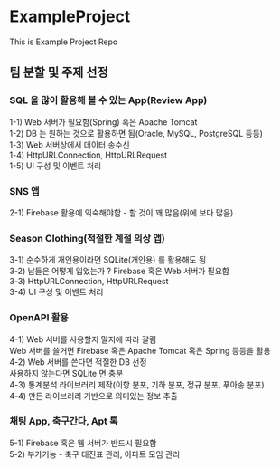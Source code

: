 # ExampleProject
This is Example Project Repo

## 팀 분할 및 주제 선정  
  
### SQL 을 많이 활용해 볼 수 있는 App(Review App)  
  
1-1) Web 서버가 필요함(Spring) 혹은 Apache Tomcat  
1-2) DB 는 원하는 것으로 활용하면 됨(Oracle, MySQL, PostgreSQL 등등)  
1-3) Web 서버상에서 데이터 송수신  
1-4) HttpURLConnection, HttpURLRequest  
1-5) UI 구성 및 이벤트 처리  
  
### SNS 앱  
  
2-1) Firebase 활용에 익숙해야함 - 할 것이 꽤 많음(위에 보다 많음)  
  
### Season Clothing(적절한 계절 의상 앱)  
  
3-1) 순수하게 개인용이라면 SQLite(개인용) 를 활용해도 됨  
3-2) 남들은 어떻게 입었는가 ? Firebase 혹은 Web 서버가 필요함  
3-3) HttpURLConnection, HttpURLRequest  
3-4) UI 구성 및 이벤트 처리  
  
### OpenAPI 활용  
  
4-1) Web 서버를 사용할지 말지에 따라 갈림  
     Web 서버를 쓸거면 Firebase 혹은 Apache Tomcat 혹은 Spring 등등을 활용  
4-2) Web 서버를 쓴다면 적절한 DB 선정  
     사용하지 않는다면 SQLite 면 충분  
4-3) 통계분석 라이브러리 제작(이항 분포, 기하 분포, 정규 분포, 푸아송 분포)  
4-4) 만든 라이브러리 기반으로 의미있는 정보 추출   
  
### 채팅 App, 축구간다, Apt 톡  
  
5-1) Firebase 혹은 웹 서버가 반드시 필요함  
5-2) 부가기능 - 축구 대진표 관리, 아파트 모임 관리  
